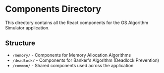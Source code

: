 # Components Directory

This directory contains all the React components for the OS Algorithm Simulator application.

## Structure

- `/memory/` - Components for Memory Allocation Algorithms
- `/deadlock/` - Components for Banker's Algorithm (Deadlock Prevention)
- `/common/` - Shared components used across the application